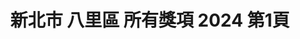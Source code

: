 ---
title: "新北市 八里區 所有獎項 2024 第1頁"
description: "新北市 八里區 所有獎項 2024 獲獎餐廳 第1頁"
keywords:
  - 美食競賽
  - 台灣美食
  - 美食精選
datePublished: "2025-06-30"
dateModified: "2025-07-02"
city: "新北市"
district: "八里區"
award: "所有獎項"
year: "2024"
page: 1
count: 1

restaurants:
  - name: "落日崖之飄逸居咖啡小屋"
    city: "新北市"
    district: "八里區"
    address: "新北市八里區華富山路14號"
    phone: "0226102445"
    geo: "25.139041676572337, 121.41661319935442"
    link: "新北市/八里區/落日崖之飄逸居咖啡小屋"
    google_map: "https://maps.app.goo.gl/yPa78sFjduoeNEgb8"
    footinder: "https://footinder.com.tw/%E6%96%B0%E5%8C%97%E5%B8%82%E5%85%AB%E9%87%8C%E5%8D%80/85291/"
    award:
    - name: "500盤"
      year: "2024"
---